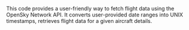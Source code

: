 This code provides a user-friendly way to fetch flight data using the OpenSky Network API. It converts user-provided date ranges into UNIX timestamps, retrieves flight data for a given aircraft details.
